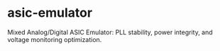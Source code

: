 # asic-emulator
Mixed Analog/Digital ASIC Emulator: PLL stability, power integrity, and voltage monitoring optimization.
